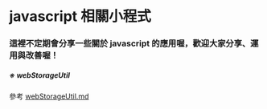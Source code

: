 # javascript 相關小程式

### 這裡不定期會分享一些關於 javascript 的應用喔，歡迎大家分享、運用與改善喔！

##### ※ webStorageUtil
參考 [webStorageUtil.md](https://github.com/infinityAlive/javascriptRelation/blob/master/webStorageUtil.md)


